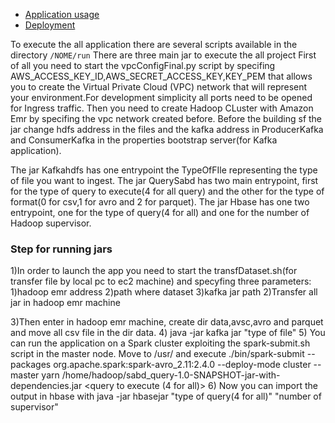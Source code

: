 * [Application usage](#application-usage)
* [Deployment](#aws-deployment)

To execute the all application there are several scripts available in the directory `/NOME/run`
There are three main jar to execute the all project
First of all you need to start the vpcConfigFinal.py script by specifing AWS_ACCESS_KEY_ID,AWS_SECRET_ACCESS_KEY,KEY_PEM that allows you to create the Virtual Private Cloud (VPC) network that will represent your environment.For development simplicity all ports need to be opened for Ingress traffic.
Then you need to create Hadoop CLuster with Amazon Emr by specifing the vpc network created before.
Before the building sf the jar change hdfs address in the files and the kafka address in ProducerKafka and ConsumerKafka in the properties bootstrap server(for Kafka application).

The jar Kafkahdfs has one entrypoint the TypeOfFIle representing the type of file you want to ingest.
The jar QuerySabd has two main entrypoint, first for the type of query to execute(4 for all query) and the other for the type of format(0 for csv,1 for avro and 2 for parquet).
The jar Hbase has one two entrypoint, one for the type of query(4 for all) and one for the number of Hadoop supervisor.

### Step for running jars

1)In order to launch the app you need to start the transfDataset.sh(for transfer file by local pc to ec2 machine) and specyfing three parameters:
        1)hadoop emr address
        2)path where dataset
        3)kafka jar path
2)Transfer all jar in hadoop emr machine

3)Then enter in hadoop emr machine, create dir data,avsc,avro and parquet and move all csv file in the dir data.
4) java -jar kafka jar "type of file"
5) You can run the application on a Spark cluster exploiting the spark-submit.sh script in the master node. Move to /usr/ and execute ./bin/spark-submit --packages org.apache.spark:spark-avro_2.11:2.4.0
                   --deploy-mode cluster --master yarn
                   /home/hadoop/sabd_query-1.0-SNAPSHOT-jar-with-dependencies.jar  <query to execute (4 for all)>   <file format>
6) Now you can import the output in hbase with java -jar hbasejar "type of query(4 for all)" "number of supervisor"


